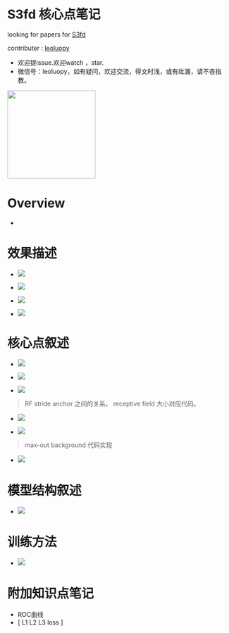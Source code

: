 

# S3fd 核心点笔记

looking for papers for [S3fd](https://arxiv.org/abs/1708.05237)

contributer : [leoluopy](https://github.com/leoluopy)

+ 欢迎提issue.欢迎watch ，star.
+ 微信号：leoluopy，如有疑问，欢迎交流，得文时浅，或有纰漏，请不吝指教。

<img width="200" height="200" src="https://github.com/leoluopy/paper_discussing/blob/master/wechat_id.jpeg"/>


# Overview
+ 

# 效果描述
+ ![](./retAFW.png)

+ ![](./retPASCAL.png)

+ ![](./retFDDB.png)

+ ![](./retWIDERFACE.png)


# 核心点叙述
+ ![](./problemOfanchor.png)

+ ![](./scale_equitable_anchor.png)

+ ![](./receptiveF_achor.png)
> RF stride anchor 之间的关系。
> receptive field 大小对应代码。

+ ![](./anchorNum.png)

+ ![](./maxOutAndmatchStrategy.png) 
> max-out background 代码实现

+ ![](./ablationStudy.png)

# 模型结构叙述
+ ![](./netWork.png)

# 训练方法
+ ![](LossFun.png)

# 附加知识点笔记
+ ROC曲线
+ [ L1 L2 L3 loss ]




